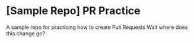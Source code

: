 # [Sample Repo] PR Practice
A sample repo for practicing how to create Pull Requests
Wait where does this change go?
